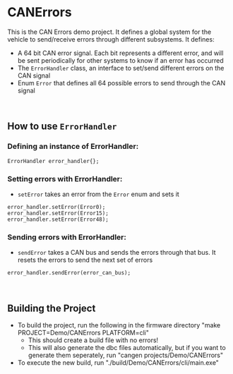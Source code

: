 # CANErrors
This is the CAN Errors demo project. It defines a global system for the vehicle to send/receive errors through different subsystems. It defines:
- A 64 bit CAN error signal. Each bit represents a different error, and will be sent periodically for other systems to know if an error has occurred
- The `ErrorHandler` class, an interface to set/send different errors on the CAN signal
- Enum `Error` that defines all 64 possible errors to send through the CAN signal

<br>

## How to use `ErrorHandler`

### Defining an instance of ErrorHandler:
```
ErrorHandler error_handler{};
```

### Setting errors with ErrorHandler:
- `setError` takes an error from the `Error` enum and sets it
```
error_handler.setError(Error0);
error_handler.setError(Error15);
error_handler.setError(Error48);
```

### Sending errors with ErrorHandler:
- `sendError` takes a CAN bus and sends the errors through that bus. It resets the errors to send the next set of errors
```
error_handler.sendError(error_can_bus);
```

<br>

## Building the Project
- To build the project, run the following in the firmware directory "make PROJECT=Demo/CANErrors PLATFORM=cli"
   - This should create a build file with no errors!
   - This will also generate the dbc files automatically, but if you want to generate them seperately, run "cangen projects/Demo/CANErrors"
- To execute the new build, run "./build/Demo/CANErrors/cli/main.exe"